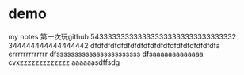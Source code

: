 # demo
my notes
第一次玩github
5433333333333333333333333333333332
344444444444444442
dfdfdfdfdfdfdfdfdfdfdfdfdfdfdfdfdfdfdfa
errrrrrrrrrrrr
dfsssssssssssssssssssssss
dfsaaaaaaaaaaaaa
cvxzzzzzzzzzzzzz
aaaaaasdffsdg
